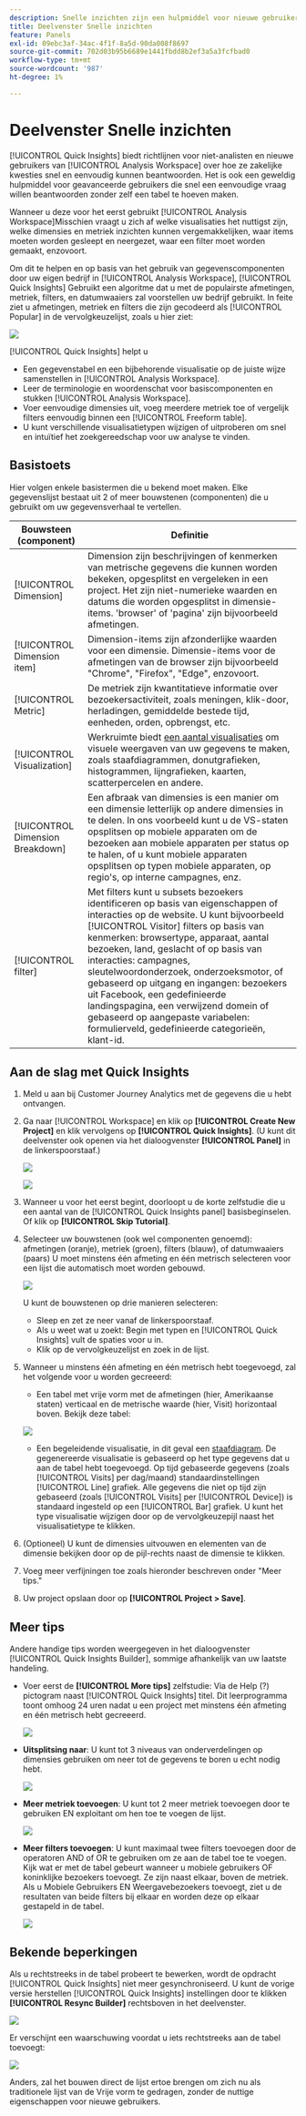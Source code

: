```yaml
---
description: Snelle inzichten zijn een hulpmiddel voor nieuwe gebruikers van de Werkruimte die hen in de bouw van gegevenslijsten en visualisaties begeleiden
title: Deelvenster Snelle inzichten
feature: Panels
exl-id: 09ebc3af-34ac-4f1f-8a5d-90da008f8697
source-git-commit: 702d03b95b6689e1441fbdd8b2ef3a5a3fcfbad0
workflow-type: tm+mt
source-wordcount: '987'
ht-degree: 1%

---
```


# Deelvenster Snelle inzichten

[!UICONTROL Quick Insights] biedt richtlijnen voor niet-analisten en nieuwe gebruikers van [!UICONTROL Analysis Workspace] over hoe ze zakelijke kwesties snel en eenvoudig kunnen beantwoorden. Het is ook een geweldig hulpmiddel voor geavanceerde gebruikers die snel een eenvoudige vraag willen beantwoorden zonder zelf een tabel te hoeven maken.

Wanneer u deze voor het eerst gebruikt [!UICONTROL Analysis Workspace]Misschien vraagt u zich af welke visualisaties het nuttigst zijn, welke dimensies en metriek inzichten kunnen vergemakkelijken, waar items moeten worden gesleept en neergezet, waar een filter moet worden gemaakt, enzovoort.

Om dit te helpen en op basis van het gebruik van gegevenscomponenten door uw eigen bedrijf in [!UICONTROL Analysis Workspace], [!UICONTROL Quick Insights] Gebruikt een algoritme dat u met de populairste afmetingen, metriek, filters, en datumwaaiers zal voorstellen uw bedrijf gebruikt. In feite ziet u afmetingen, metriek en filters die zijn gecodeerd als [!UICONTROL Popular] in de vervolgkeuzelijst, zoals u hier ziet:

![](assets/popular-tag.png)

[!UICONTROL Quick Insights] helpt u

* Een gegevenstabel en een bijbehorende visualisatie op de juiste wijze samenstellen in [!UICONTROL Analysis Workspace].
* Leer de terminologie en woordenschat voor basiscomponenten en stukken [!UICONTROL Analysis Workspace].
* Voer eenvoudige dimensies uit, voeg meerdere metriek toe of vergelijk filters eenvoudig binnen een [!UICONTROL Freeform table].
* U kunt verschillende visualisatietypen wijzigen of uitproberen om snel en intuïtief het zoekgereedschap voor uw analyse te vinden.

## Basistoets

Hier volgen enkele basistermen die u bekend moet maken. Elke gegevenslijst bestaat uit 2 of meer bouwstenen (componenten) die u gebruikt om uw gegevensverhaal te vertellen.

| Bouwsteen (component) | Definitie |
|---|---|
| [!UICONTROL Dimension] | Dimension zijn beschrijvingen of kenmerken van metrische gegevens die kunnen worden bekeken, opgesplitst en vergeleken in een project. Het zijn niet-numerieke waarden en datums die worden opgesplitst in dimensie-items. &#39;browser&#39; of &#39;pagina&#39; zijn bijvoorbeeld afmetingen. |
| [!UICONTROL Dimension item] | Dimension-items zijn afzonderlijke waarden voor een dimensie. Dimensie-items voor de afmetingen van de browser zijn bijvoorbeeld &quot;Chrome&quot;, &quot;Firefox&quot;, &quot;Edge&quot;, enzovoort. |
| [!UICONTROL Metric] | De metriek zijn kwantitatieve informatie over bezoekersactiviteit, zoals meningen, klik-door, herladingen, gemiddelde bestede tijd, eenheden, orden, opbrengst, etc. |
| [!UICONTROL Visualization] | Werkruimte biedt [een aantal visualisaties](/help/analysis-workspace/visualizations/freeform-analysis-visualizations.md) om visuele weergaven van uw gegevens te maken, zoals staafdiagrammen, donutgrafieken, histogrammen, lijngrafieken, kaarten, scatterpercelen en andere. |
| [!UICONTROL Dimension Breakdown] | Een afbraak van dimensies is een manier om een dimensie letterlijk op andere dimensies in te delen. In ons voorbeeld kunt u de VS-staten opsplitsen op mobiele apparaten om de bezoeken aan mobiele apparaten per status op te halen, of u kunt mobiele apparaten opsplitsen op typen mobiele apparaten, op regio&#39;s, op interne campagnes, enz. |
| [!UICONTROL filter] | Met filters kunt u subsets bezoekers identificeren op basis van eigenschappen of interacties op de website. U kunt bijvoorbeeld [!UICONTROL Visitor] filters op basis van kenmerken: browsertype, apparaat, aantal bezoeken, land, geslacht of op basis van interacties: campagnes, sleutelwoordonderzoek, onderzoeksmotor, of gebaseerd op uitgang en ingangen: bezoekers uit Facebook, een gedefinieerde landingspagina, een verwijzend domein of gebaseerd op aangepaste variabelen: formulierveld, gedefinieerde categorieën, klant-id. |

## Aan de slag met Quick Insights

1. Meld u aan bij Customer Journey Analytics met de gegevens die u hebt ontvangen.
1. Ga naar [!UICONTROL Workspace] en klik op **[!UICONTROL Create New Project]** en klik vervolgens op **[!UICONTROL Quick Insights]**. (U kunt dit deelvenster ook openen via het dialoogvenster **[!UICONTROL Panel]** in de linkerspoorstaaf.)

   ![](assets/qibuilder.png)

   ![](assets/qi-panel.png)

1. Wanneer u voor het eerst begint, doorloopt u de korte zelfstudie die u een aantal van de [!UICONTROL Quick Insights panel] basisbeginselen. Of klik op **[!UICONTROL Skip Tutorial]**.
1. Selecteer uw bouwstenen (ook wel componenten genoemd): afmetingen (oranje), metriek (groen), filters (blauw), of datumwaaiers (paars) U moet minstens één afmeting en één metrisch selecteren voor een lijst die automatisch moet worden gebouwd.

   ![](assets/qibuilder2.png)

   U kunt de bouwstenen op drie manieren selecteren:
   * Sleep en zet ze neer vanaf de linkerspoorstaaf.
   * Als u weet wat u zoekt: Begin met typen en [!UICONTROL Quick Insights] vult de spaties voor u in.
   * Klik op de vervolgkeuzelijst en zoek in de lijst.

1. Wanneer u minstens één afmeting en één metrisch hebt toegevoegd, zal het volgende voor u worden gecreeerd:

   * Een tabel met vrije vorm met de afmetingen (hier, Amerikaanse staten) verticaal en de metrische waarde (hier, Visit) horizontaal boven. Bekijk deze tabel:

   ![](assets/qibuilder3.png)

   * Een begeleidende visualisatie, in dit geval een [staafdiagram](/help/analysis-workspace/visualizations/bar.md). De gegenereerde visualisatie is gebaseerd op het type gegevens dat u aan de tabel hebt toegevoegd. Op tijd gebaseerde gegevens (zoals [!UICONTROL Visits] per dag/maand) standaardinstellingen [!UICONTROL Line] grafiek. Alle gegevens die niet op tijd zijn gebaseerd (zoals [!UICONTROL Visits] per [!UICONTROL Device]) is standaard ingesteld op een [!UICONTROL Bar] grafiek. U kunt het type visualisatie wijzigen door op de vervolgkeuzepijl naast het visualisatietype te klikken.


1. (Optioneel) U kunt de dimensies uitvouwen en elementen van de dimensie bekijken door op de pijl-rechts naast de dimensie te klikken.

1. Voeg meer verfijningen toe zoals hieronder beschreven onder &quot;Meer tips.&quot;

1. Uw project opslaan door op **[!UICONTROL Project > Save]**.

## Meer tips

Andere handige tips worden weergegeven in het dialoogvenster [!UICONTROL Quick Insights Builder], sommige afhankelijk van uw laatste handeling.

* Voer eerst de **[!UICONTROL More tips]** zelfstudie: Via de Help (?) pictogram naast [!UICONTROL Quick Insights] titel. Dit leerprogramma toont omhoog 24 uren nadat u een project met minstens één afmeting en één metrisch hebt gecreeerd.

   ![](assets/qibuilder4.png)

* **Uitsplitsing naar**: U kunt tot 3 niveaus van onderverdelingen op dimensies gebruiken om neer tot de gegevens te boren u echt nodig hebt.

   ![](assets/qibuilder5.png)

* **Meer metriek toevoegen**: U kunt tot 2 meer metriek toevoegen door te gebruiken EN exploitant om hen toe te voegen de lijst.

   ![](assets/qibuilder6.png)

* **Meer filters toevoegen**: U kunt maximaal twee filters toevoegen door de operatoren AND of OR te gebruiken om ze aan de tabel toe te voegen. Kijk wat er met de tabel gebeurt wanneer u mobiele gebruikers OF koninklijke bezoekers toevoegt. Ze zijn naast elkaar, boven de metriek. Als u Mobiele Gebruikers EN Weergavebezoekers toevoegt, ziet u de resultaten van beide filters bij elkaar en worden deze op elkaar gestapeld in de tabel.

   ![](assets/qibuilder7.png)

## Bekende beperkingen

Als u rechtstreeks in de tabel probeert te bewerken, wordt de opdracht [!UICONTROL Quick Insights] niet meer gesynchroniseerd. U kunt de vorige versie herstellen [!UICONTROL Quick Insights] instellingen door te klikken **[!UICONTROL Resync Builder]** rechtsboven in het deelvenster.

![](assets/qibuilder9.png)

Er verschijnt een waarschuwing voordat u iets rechtstreeks aan de tabel toevoegt:

![](assets/qibuilder8.png)

Anders, zal het bouwen direct de lijst ertoe brengen om zich nu als traditionele lijst van de Vrije vorm te gedragen, zonder de nuttige eigenschappen voor nieuwe gebruikers.
